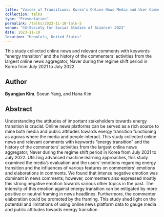 ```yaml
---
title: "Voices of Transitions: Korea’s Online News Media and User Comments on the Energy Transition"
collection: talks
type: "Presentation"
permalink: /talks/2023-11-10-talk-5
venue: "4S(Society for Social Studies of Science) 2023"
date: 2023-11-10
location: "Honolulu, United States"
---
```

This study collected online news and relevant comments with keywords “energy transition” and the history of the commenters’ activities from the largest online news aggregator, Naver during the regime shift period in Korea from July 2021 to July 2022. 

## Author
**Byungjun Kim**, Soeun Yang, and Hana Kim

## Abstract
Understanding the attitudes of important stakeholders towards energy transition is crucial. Online news platforms can be served as a rich source to mine both media and public attitudes towards energy transition functioning as agoras where the media and people interact.  This study collected online news and relevant comments with keywords “energy transition” and the history of the commenters’ activities from the largest online news aggregator, Naver during the regime shift period in Korea from July 2021 to July 2022. Utilizing advanced machine learning approaches, this study examined the media’s evaluation and the users’ emotions regarding energy transition and the influences of various features on commenters’ emotions and elaborations in comments.  We found that intense negative emotion was dominant in news comments; however, commenters also expressed mostly this strong negative emotion towards various other topics in the past. The intensity of this emotion against energy transition can be mitigated by more positive or neutral framing in news headlines. Furthermore, the commenter elaboration could be promoted by the framing. This study shed light on the potential and limitations of using online news platform data to gauge media and public attitudes towards energy transition.